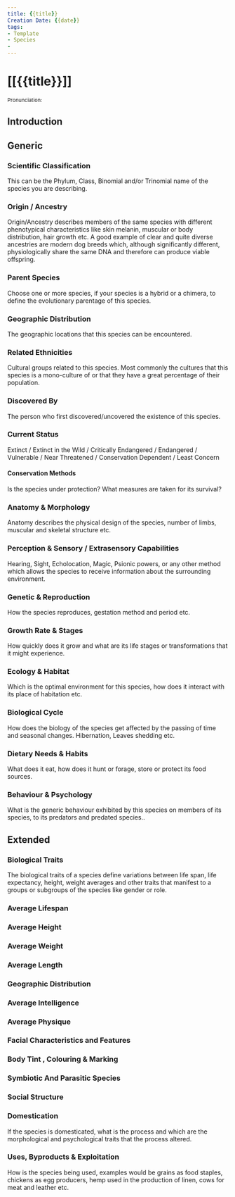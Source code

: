 ```yaml
---
title: {{title}}
Creation Date: {{date}}
tags:
- Template
- Species
- 
---
```


# [[{{title}}]]
<small>Pronunciation:</small>

## Introduction
## Generic
### Scientific Classification
This can be the Phylum, Class, Binomial and/or Trinomial name of the species you are describing.
### Origin / Ancestry
Origin/Ancestry describes members of the same species with different phenotypical characteristics like skin melanin, muscular or body distribution, hair growth etc. A good example of clear and quite diverse ancestries are modern dog breeds which, although significantly different, physiologically share the same DNA and therefore can produce viable offspring.
### Parent Species
Choose one or more species, if your species is a hybrid or a chimera, to define the evolutionary parentage of this species.
### Geographic Distribution
The geographic locations that this species can be encountered.
### Related Ethnicities
Cultural groups related to this species. Most commonly the cultures that this species is a mono-culture of or that they have a great percentage of their population.
### Discovered By
The person who first discovered/uncovered the existence of this species.
### Current Status
Extinct / Extinct in the Wild / Critically Endangered / Endangered / Vulnerable / Near Threatened / Conservation Dependent / Least Concern
#### Conservation Methods
Is the species under protection? What measures are taken for its survival?
### Anatomy & Morphology
Anatomy describes the physical design of the species, number of limbs, muscular and skeletal structure etc.
### Perception & Sensory / Extrasensory Capabilities
Hearing, Sight, Echolocation, Magic, Psionic powers, or any other method which allows the species to receive information about the surrounding environment.
### Genetic & Reproduction
How the species reproduces, gestation method and period etc.
### Growth Rate & Stages
How quickly does it grow and what are its life stages or transformations that it might experience.
### Ecology & Habitat
Which is the optimal environment for this species, how does it interact with its place of habitation etc.
### Biological Cycle
How does the biology of the species get affected by the passing of time and seasonal changes. Hibernation, Leaves shedding etc.
### Dietary Needs & Habits
What does it eat, how does it hunt or forage, store or protect its food sources.
### Behaviour & Psychology
What is the generic behaviour exhibited by this species on members of its species, to its predators and predated species..
## Extended
### Biological Traits
The biological traits of a species define variations between life span, life expectancy, height, weight averages and other traits that manifest to a groups or subgroups of the species like gender or role.
### Average Lifespan
### Average Height
### Average Weight
### Average Length
### Geographic Distribution
### Average Intelligence
### Average Physique
### Facial Characteristics and Features
### Body Tint , Colouring & Marking
### Symbiotic And Parasitic Species 
### Social Structure 
### Domestication
If the species is domesticated, what is the process and which are the morphological and psychological traits that the process altered.
### Uses, Byproducts & Exploitation
How is the species being used, examples would be grains as food staples, chickens as egg producers, hemp used in the production of linen, cows for meat and leather etc.